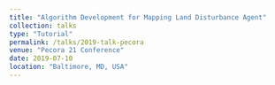 ```yaml
---
title: "Algorithm Development for Mapping Land Disturbance Agent"
collection: talks
type: "Tutorial"
permalink: /talks/2019-talk-pecora
venue: "Pecora 21 Conference"
date: 2019-07-10
location: "Baltimore, MD, USA"
---
```

